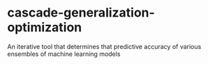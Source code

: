# cascade-generalization-optimization
An iterative tool that determines that predictive accuracy of various ensembles of machine learning models
